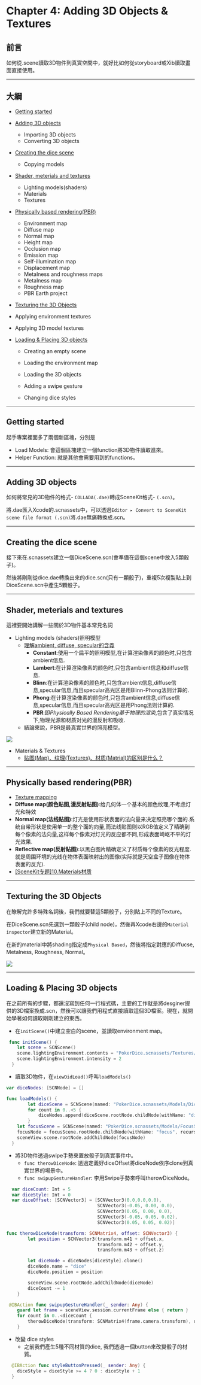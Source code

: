 # Chapter 4: Adding 3D Objects & Textures

## 前言

如何從.scene讀取3D物件到真實空間中，就好比如何從storyboard或Xib讀取畫面直接使用。

------



## 大綱

- [Getting started](#1)
- [Adding 3D objects](#2)
  
  - Importing 3D objects
  - Converting 3D objects
- [Creating the dice scene](#3)
  
  - Copying models
- [Shader, meterials and textures](#4)
  
  - Lighting models(shaders)
  - Materials
  - Textures
- [Physically based rendering(PBR)](#5)
  
  - Environment map
  - Diffuse map
  - Normal map
  - Height map
  - Occlusion map
  - Emission map
  - Self-illumination map
  - Displacement map
  - Metalness and roughness maps
  - Metalness map
  - Roughness map
  - PBR Earth project
-  [Texturing the 3D Objects](#6)
  
  - Applying environment textures
  - Applying 3D model textures
- [Loading & Placing 3D objects](#7)
  
  - Creating an empty scene
  - Loading the environment map
  - Loading the 3D objects
  
  - Adding a swipe gesture
  - Changing dice styles

------



<h2 id="1">Getting started</h2>

起手專案裡面多了兩個新區塊，分別是

- Load Models: 會這個區塊建立一個function將3D物件讀取進來。
- Helper Function: 就是其他會需要用到的functions。

------



<h2 id="2">Adding 3D objects</h2>

如何將常見的3D物件的格式- `COLLADA(.dae)`轉成SceneKit格式- `(.scn)`。

將.dae匯入Xcode的.scnassets中，可以透過`Editor ▸ Convert to SceneKit scene file format (.scn)`將.dae無痛轉換成.scn。

------



<h2 id="3">Creating the dice scene</h2>

接下來在.scnassets建立一個DiceScene.scn(會準備在這個scene中放入5顆骰子)。

然後將剛剛從dice.dae轉換出來的dice.scn(只有一顆骰子)，重複5次複製貼上到DiceScene.scn中產生5顆骰子。

------



<h2 id="4">Shader, meterials and textures</h2>

這裡要開始講解一些關於3D物件基本常見名詞

- Lighting models (shaders)照明模型
  - [理解ambient, diffuse, specular的含義](https://kknews.cc/zh-tw/photography/jjbyzal.html)
    - **Constant**:使用一个扁平的照明模型,在计算渲染像素的颜色时,只包含ambient信息.
    - **Lambert**:在计算渲染像素的颜色时,只包含ambient信息和diffuse信息.
    - **Blinn**:在计算渲染像素的颜色时,只包含ambient信息,diffuse信息,specular信息,而且specular高光区是用Blinn-Phong法则计算的.
    - **Phong**:在计算渲染像素的颜色时,只包含ambient信息,diffuse信息,specular信息,而且specular高光区是用Phong法则计算的.
    - **PBR**:即*Physically Based Rendering基于物理的渲染*,包含了真实情况下,物理光源和材质对光的漫反射和吸收.
  - 結論來說，PBR是最真實世界的照亮模型。

![](../.gitbook/assets/168.png)

- Materials & Textures
  - [贴图(Map)、纹理(Textures)、材质(Matrial)的区别是什么？](https://www.zhihu.com/question/25745472)

------



<h2 id="5">Physically based rendering(PBR)</h2>

- [Texture mapping]([https://zh.wikipedia.org/wiki/%E6%9D%90%E8%B4%A8%E8%B4%B4%E5%9B%BE](https://zh.wikipedia.org/wiki/材质贴图))
- **Diffuse map(颜色贴图,漫反射贴图)**:给几何体一个基本的颜色纹理,不考虑灯光和特效
- **Normal map(法线贴图)**:灯光是使用形状表面的法向量来决定照亮哪个面的.系统自带形状是使用单一的整个面的向量,而法线贴图则以RGB值定义了精确到每个像素的法向量,这样每个像素对灯光的反应都不同,形成表面崎岖不平的灯光效果.
- **Reflective map(反射贴图)**:以黑白图片精确定义了材质每个像素的反光程度.就是周围环境的光线在物体表面映射出的图像(实际就是天空盒子图像在物体表面的反光).
- [[SceneKit专题]10.Materials材质](https://www.jianshu.com/p/936752aff5a3)

------



<h2 id="6">Texturing the 3D Objects</h2>

在瞭解完許多特殊名詞後，我們就要替這5顆骰子，分別貼上不同的Texture。

在DiceScene.scn先選到一顆骰子(child node)，然後再Xcode右邊的`Material inspector`建立新的Material。

在新的material中將shading指定成`Physical Based`，然後將指定對應的Diffucse, Metalness, Roughness, Normal。

![](../.gitbook/assets/169.png)

------



<h2 id="7">Loading & Placing 3D objects</h2>

在之前所有的步驟，都還沒寫到任何一行程式碼，主要的工作就是將desginer提供的3D檔案換成.scn，然後可以讓我們用程式直接讀取這個3D檔案。現在，就開始學著如何讀取剛剛建立的東西。

- 在`initScene()`中建立空白的scene，並讀取environment map。

```Swift
 func initScene() {
    let scene = SCNScene()
    scene.lightingEnvironment.contents = "PokerDice.scnassets/Textures/Environment_CUBE.jpg"
    scene.lightingEnvironment.intensity = 2
  }
```

- 讀取3D物件，在`viewDidLoad()`呼叫`loadModels()`

```Swift
var diceNodes: [SCNNode] = []

func loadModels() {
        let diceScene = SCNScene(named: "PokerDice.scnassets/Models/DiceScene.scn")!
        for count in 0..<5 {
            diceNodes.append(diceScene.rootNode.childNode(withName: "dice\(count)", recursively: false)!)
        }
    let focusScene = SCNScene(named: "PokerDice.scnassets/Models/FocusScene.scn")!
    focusNode = focusScene.rootNode.childNode(withName: "focus", recursively: false)!
    sceneView.scene.rootNode.addChildNode(focusNode)
  }
```

- 將3D物件透過swipe手勢來置放骰子到真實事件中。
  - `func therowDiceNode`: 透過定義好diceOffset將diceNode依序clone到真實世界的場景中。
  - `func swipupGestureHandler`: 李用Swipe手勢來呼叫therowDiceNode。

```Swift
  var diceCount: Int = 5
  var diceStyle: Int = 0
  var diceOffset: [SCNVector3] = [SCNVector3(0.0,0.0,0.0),
                                  SCNVector3(-0.05, 0.00, 0.0),
                                  SCNVector3(0.05, 0.00, 0.0),
                                  SCNVector3(-0.05, 0.05, 0.02),
                                  SCNVector3(0.05, 0.05, 0.02)]

func therowDiceNode(transform: SCNMatrix4, offset: SCNVector3) {
        let position = SCNVector3(transform.m41 + offset.x,
                                  transform.m42 + offset.y,
                                  transform.m43 + offset.z)

        let diceNode = diceNodes[diceStyle].clone()
        diceNode.name = "dice"
        diceNode.position = position

        sceneView.scene.rootNode.addChildNode(diceNode)
        diceCount -= 1
    }

 @IBAction func swipupGestureHandler(_ sender: Any) {
    guard let frame = sceneView.session.currentFrame else { return }
    for count in 0..<diceCount {
        therowDiceNode(transform: SCNMatrix4(frame.camera.transform), offset: diceOffset[count])
    }
```

- 改變 dice styles
  - 之前我們產生5種不同材質的dice, 我們透過一個button來改變骰子的材質。

```Swift
  @IBAction func styleButtonPressed(_ sender: Any) {
    diceStyle = diceStyle >= 4 ? 0 : diceStyle + 1
  }
```

